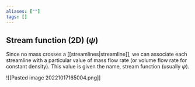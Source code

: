 ```yaml
---
aliases: [""]
tags: []
---
```


## Stream function (2D) ($\psi$)

Since no mass crosses a [[streamlines|streamline]], we can associate each streamline with a particular value of mass flow rate (or volume flow rate for constant density). This value is given the name, stream function (usually $\psi$).

![[Pasted image 20221017165004.png]]

